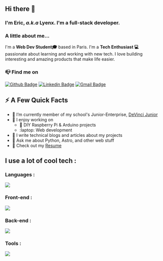## Hi there 👋

### I'm Eric, _a.k.a_ Lyenx. I'm a full-stack developer.

### A little about me...

I'm a **Web Dev Student🎓** based in Paris. I'm a **Tech Enthusiast 💻** passionate about learning and working with new tech. I love building interesting and amazing products that make life easier.

### :mailbox_closed: Find me on

[![Github Badge](https://img.shields.io/badge/-Github-black?style=flat-square&logo=github&link=https://github.com/ImLyenx/)](https://github.com/ImLyenx/)
[![Linkedin Badge](https://img.shields.io/badge/-LinkedIn-blue?style=flat-square&logo=Linkedin&logoColor=white&link=https://www.linkedin.com/in/huberic/)](https://www.linkedin.com/in/huberic)
[![Gmail Badge](https://img.shields.io/badge/-Mail-d14836?style=flat-square&logo=Gmail&logoColor=white&link=mailto:contact@lyenx.com)](mailto:contact@lyenx.com)

## ⚡️ A Few Quick Facts

- :rocket: I’m currently member of my school's Junior-Enterprise, [DeVinci Junior](https://devincijunior.fr)
- :hammer: I enjoy working on
  - :wrench: DIY Raspberry Pi & Arduino projects
  - :laptop: Web development
- :pencil: I write technical blogs and articles about my projects
- 💬 Ask me about Python, Astro, and other web stuff
- :closed_book: Check out my [Resume](https://www.linkedin.com/in/huberic/)

## I use a lot of cool tech :

### Languages :

<img src="https://skillicons.dev/icons?perline=9&theme=light&i=html,css,js,ts,php,py,go,dart" />

### Front-end :

<img src="https://skillicons.dev/icons?perline=9&theme=light&i=astro,react,tailwind,sass,next,flutter" />

### Back-end :

<img src="https://skillicons.dev/icons?perline=9&theme=light&i=express,nodejs,prisma,mysql,symfony,supabase" />

### Tools :

<img src="https://skillicons.dev/icons?perline=9&theme=light&i=git,github,vscode,linux,docker,vite,discordjs,postman,cloudflare,blender,unity,vercel,wordpress,arduino,raspberrypi" />
